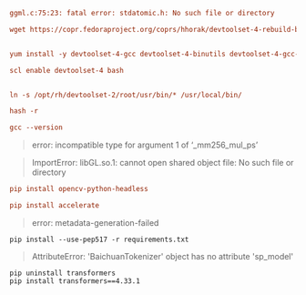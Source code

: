 



```ini
ggml.c:75:23: fatal error: stdatomic.h: No such file or directory
```



```ini
wget https://copr.fedoraproject.org/coprs/hhorak/devtoolset-4-rebuild-bootstrap/repo/epel-7/hhorak-devtoolset-4-rebuild-bootstrap-epel-7.repo -O /etc/yum.repos.d/devtools-4.repo


yum install -y devtoolset-4-gcc devtoolset-4-binutils devtoolset-4-gcc-c++

scl enable devtoolset-4 bash


ln -s /opt/rh/devtoolset-2/root/usr/bin/* /usr/local/bin/

hash -r

gcc --version

```



> error: incompatible type for argument 1 of ‘_mm256_mul_ps’





> ImportError: libGL.so.1: cannot open shared object file: No such file or directory

```ini
pip install opencv-python-headless

pip install accelerate
```



> error: metadata-generation-failed

```shell
pip install --use-pep517 -r requirements.txt
```



> AttributeError: 'BaichuanTokenizer' object has no attribute 'sp_model'

```shell
pip uninstall transformers
pip install transformers==4.33.1
```

